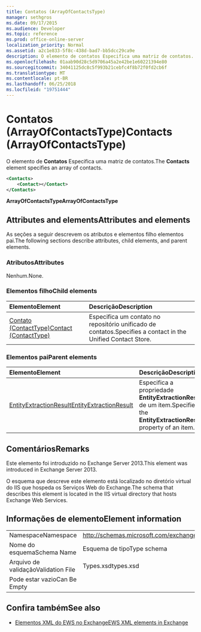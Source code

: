 ```yaml
---
title: Contatos (ArrayOfContactsType)
manager: sethgros
ms.date: 09/17/2015
ms.audience: Developer
ms.topic: reference
ms.prod: office-online-server
localization_priority: Normal
ms.assetid: a2c1e833-5f8c-438d-bad7-bb5dcc29ca9e
description: O elemento de contatos Especifica uma matriz de contatos.
ms.openlocfilehash: 01aab90d28c5d9706a45a2e42be1e60221394e80
ms.sourcegitcommit: 34041125dc8c5f993b21cebfc4f8b72f0fd2cb6f
ms.translationtype: MT
ms.contentlocale: pt-BR
ms.lasthandoff: 06/25/2018
ms.locfileid: "19751444"
---
```

# <a name="contacts-arrayofcontactstype"></a><span data-ttu-id="6c3e8-103">Contatos (ArrayOfContactsType)</span><span class="sxs-lookup"><span data-stu-id="6c3e8-103">Contacts (ArrayOfContactsType)</span></span>

<span data-ttu-id="6c3e8-104">O elemento de **Contatos** Especifica uma matriz de contatos.</span><span class="sxs-lookup"><span data-stu-id="6c3e8-104">The **Contacts** element specifies an array of contacts.</span></span> 
  
```XML
<Contacts>
    <Contact></Contact>
</Contacts>
```

 <span data-ttu-id="6c3e8-105">**ArrayOfContactsType**</span><span class="sxs-lookup"><span data-stu-id="6c3e8-105">**ArrayOfContactsType**</span></span>
## <a name="attributes-and-elements"></a><span data-ttu-id="6c3e8-106">Attributes and elements</span><span class="sxs-lookup"><span data-stu-id="6c3e8-106">Attributes and elements</span></span>

<span data-ttu-id="6c3e8-107">As seções a seguir descrevem os atributos e elementos filho elementos pai.</span><span class="sxs-lookup"><span data-stu-id="6c3e8-107">The following sections describe attributes, child elements, and parent elements.</span></span>
  
### <a name="attributes"></a><span data-ttu-id="6c3e8-108">Atributos</span><span class="sxs-lookup"><span data-stu-id="6c3e8-108">Attributes</span></span>

<span data-ttu-id="6c3e8-109">Nenhum.</span><span class="sxs-lookup"><span data-stu-id="6c3e8-109">None.</span></span>
  
### <a name="child-elements"></a><span data-ttu-id="6c3e8-110">Elementos filho</span><span class="sxs-lookup"><span data-stu-id="6c3e8-110">Child elements</span></span>

|<span data-ttu-id="6c3e8-111">**Elemento**</span><span class="sxs-lookup"><span data-stu-id="6c3e8-111">**Element**</span></span>|<span data-ttu-id="6c3e8-112">**Descrição**</span><span class="sxs-lookup"><span data-stu-id="6c3e8-112">**Description**</span></span>|
|:-----|:-----|
|[<span data-ttu-id="6c3e8-113">Contato (ContactType)</span><span class="sxs-lookup"><span data-stu-id="6c3e8-113">Contact (ContactType)</span></span>](contact-contacttype.md) <br/> |<span data-ttu-id="6c3e8-114">Especifica um contato no repositório unificado de contatos.</span><span class="sxs-lookup"><span data-stu-id="6c3e8-114">Specifies a contact in the Unified Contact Store.</span></span>  <br/> |
   
### <a name="parent-elements"></a><span data-ttu-id="6c3e8-115">Elementos pai</span><span class="sxs-lookup"><span data-stu-id="6c3e8-115">Parent elements</span></span>

|<span data-ttu-id="6c3e8-116">**Elemento**</span><span class="sxs-lookup"><span data-stu-id="6c3e8-116">**Element**</span></span>|<span data-ttu-id="6c3e8-117">**Descrição**</span><span class="sxs-lookup"><span data-stu-id="6c3e8-117">**Description**</span></span>|
|:-----|:-----|
|[<span data-ttu-id="6c3e8-118">EntityExtractionResult</span><span class="sxs-lookup"><span data-stu-id="6c3e8-118">EntityExtractionResult</span></span>](entityextractionresult.md) <br/> |<span data-ttu-id="6c3e8-119">Especifica a propriedade **EntityExtractionResult** de um item.</span><span class="sxs-lookup"><span data-stu-id="6c3e8-119">Specifies the **EntityExtractionResult** property of an item.</span></span>  <br/> |
   
## <a name="remarks"></a><span data-ttu-id="6c3e8-120">Comentários</span><span class="sxs-lookup"><span data-stu-id="6c3e8-120">Remarks</span></span>

<span data-ttu-id="6c3e8-121">Este elemento foi introduzido no Exchange Server 2013.</span><span class="sxs-lookup"><span data-stu-id="6c3e8-121">This element was introduced in Exchange Server 2013.</span></span>
  
<span data-ttu-id="6c3e8-122">O esquema que descreve este elemento está localizado no diretório virtual do IIS que hospeda os Serviços Web do Exchange.</span><span class="sxs-lookup"><span data-stu-id="6c3e8-122">The schema that describes this element is located in the IIS virtual directory that hosts Exchange Web Services.</span></span>
  
## <a name="element-information"></a><span data-ttu-id="6c3e8-123">Informações de elemento</span><span class="sxs-lookup"><span data-stu-id="6c3e8-123">Element information</span></span>

|||
|:-----|:-----|
|<span data-ttu-id="6c3e8-124">Namespace</span><span class="sxs-lookup"><span data-stu-id="6c3e8-124">Namespace</span></span>  <br/> |http://schemas.microsoft.com/exchange/services/2006/types  <br/> |
|<span data-ttu-id="6c3e8-125">Nome do esquema</span><span class="sxs-lookup"><span data-stu-id="6c3e8-125">Schema Name</span></span>  <br/> |<span data-ttu-id="6c3e8-126">Esquema de tipo</span><span class="sxs-lookup"><span data-stu-id="6c3e8-126">Type schema</span></span>  <br/> |
|<span data-ttu-id="6c3e8-127">Arquivo de validação</span><span class="sxs-lookup"><span data-stu-id="6c3e8-127">Validation File</span></span>  <br/> |<span data-ttu-id="6c3e8-128">Types.xsd</span><span class="sxs-lookup"><span data-stu-id="6c3e8-128">types.xsd</span></span>  <br/> |
|<span data-ttu-id="6c3e8-129">Pode estar vazio</span><span class="sxs-lookup"><span data-stu-id="6c3e8-129">Can Be Empty</span></span>  <br/> ||
   
## <a name="see-also"></a><span data-ttu-id="6c3e8-130">Confira também</span><span class="sxs-lookup"><span data-stu-id="6c3e8-130">See also</span></span>



- [<span data-ttu-id="6c3e8-131">Elementos XML do EWS no Exchange</span><span class="sxs-lookup"><span data-stu-id="6c3e8-131">EWS XML elements in Exchange</span></span>](ews-xml-elements-in-exchange.md)

